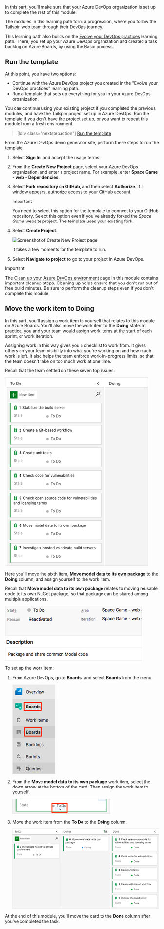 In this part, you'll make sure that your Azure DevOps organization is set up to complete the rest of this module.

The modules in this learning path form a progression, where you follow the Tailspin web team through their DevOps journey.

This learning path also builds on the [Evolve your DevOps practices](/learn/paths/evolve-your-devops-practices?azure-portal=true) learning path. There, you set up your Azure DevOps organization and created a task backlog on Azure Boards, by using the Basic process.

## Run the template

At this point, you have two options:

- Continue with the Azure DevOps project you created in the "Evolve your DevOps practices" learning path.
- Run a template that sets up everything for you in your Azure DevOps organization.

You can continue using your existing project if you completed the previous modules, and have the Tailspin project set up in Azure DevOps. Run the template if you don't have the project set up, or you want to repeat this module from a fresh environment.

> [!div class="nextstepaction"]
> [Run the template](https://azuredevopsdemogenerator.azurewebsites.net/?name=manage-build-dependencies&azure-portal=true)

From the Azure DevOps demo generator site, perform these steps to run the template.

1. Select **Sign In**, and accept the usage terms.
1. From the **Create New Project** page, select your Azure DevOps organization, and enter a project name. For example, enter **Space Game - web - Dependencies**.
1. Select **Fork repository on GitHub**, and then select **Authorize**. If a window appears, authorize access to your GitHub account.

    > [!IMPORTANT]
    > You need to select this option for the template to connect to your GitHub repository. Select this option even if you've already forked the _Space Game_ website project. The template uses your existing fork.
1. Select **Create Project**.

    ![Screenshot of Create New Project page](../media/3-create-new-project.png)

    It takes a few moments for the template to run.
1. Select **Navigate to project** to go to your project in Azure DevOps.

> [!IMPORTANT]
> The [Clean up your Azure DevOps environment](/learn/modules/manage-build-dependencies/8-clean-up-environment?azure-portal=true) page in this module contains important cleanup steps. Cleaning up helps ensure that you don't run out of free build minutes. Be sure to perform the cleanup steps even if you don't complete this module.

## Move the work item to Doing

In this part, you'll assign a work item to yourself that relates to this module on Azure Boards. You'll also move the work item to the **Doing** state. In practice, you and your team would assign work items at the start of each sprint, or work iteration.

Assigning work in this way gives you a checklist to work from. It gives others on your team visibility into what you're working on and how much work is left. It also helps the team enforce work-in-progress limits, so that the team doesn't take on too much work at one time.

Recall that the team settled on these seven top issues:

![Backlog of tasks](../../shared/media/build-all-tasks.png)

Here you'll move the sixth item, **Move model data to its own package** to the **Doing** column, and assign yourself to the work item.

Recall that **Move model data to its own package** relates to moving reusable code to its own NuGet package, so that package can be shared among multiple applications.

![Screenshot of work item details](../media/3-work-item-details.png)

To set up the work item:

1. From Azure DevOps, go to **Boards**, and select **Boards** from the menu.

    ![Screenshot of Azure DevOps, showing the Azure Boards menu](../../shared/media/azure-devops-boards-menu.png)

1. From the **Move model data to its own package** work item, select the down arrow at the bottom of the card. Then assign the work item to yourself.

    ![Screenshot of Azure Boards, showing assigning the work item to yourself](../../shared/media/azure-boards-down-chevron.png)
1. Move the work item from the **To Do** to the **Doing** column.

    ![Screenshot of Azure Boards, showing the card in the Doing column](../media/3-azure-boards-wi6-doing.png)

At the end of this module, you'll move the card to the **Done** column after you've completed the task.